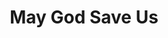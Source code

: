 ---
title: "May God Save Us"
year: 2016
rating: 4
stars: "★★★★"
rewatched: false
permalink: "may-god-save-us"
watched_on: 2020-07-12
---